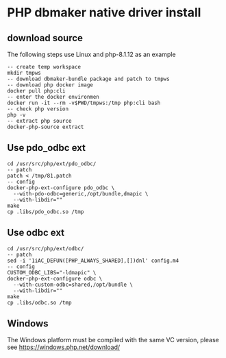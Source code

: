 # PHP dbmaker native driver install
## download source
The following steps use Linux and php-8.1.12 as an example
```
-- create temp workspace
mkdir tmpws
-- download dbmaker-bundle package and patch to tmpws
-- download php docker image
docker pull php:cli
-- enter the docker environmen
docker run -it --rm -v$PWD/tmpws:/tmp php:cli bash
-- check php version
php -v
-- extract php source
docker-php-source extract
```

## Use pdo_odbc ext
```
cd /usr/src/php/ext/pdo_odbc/
-- patch
patch < /tmp/81.patch
-- config
docker-php-ext-configure pdo_odbc \
  --with-pdo-odbc=generic,/opt/bundle,dmapic \
  --with-libdir=""
make
cp .libs/pdo_odbc.so /tmp
```

## Use odbc ext
```
cd /usr/src/php/ext/odbc/
-- patch
sed -i '1iAC_DEFUN([PHP_ALWAYS_SHARED],[])dnl' config.m4
-- config
CUSTOM_ODBC_LIBS="-ldmapic" \
docker-php-ext-configure odbc \
  --with-custom-odbc=shared,/opt/bundle \
  --with-libdir=""
make
cp .libs/odbc.so /tmp
```

## Windows
The Windows platform must be compiled  with the same VC version,
please see https://windows.php.net/download/

